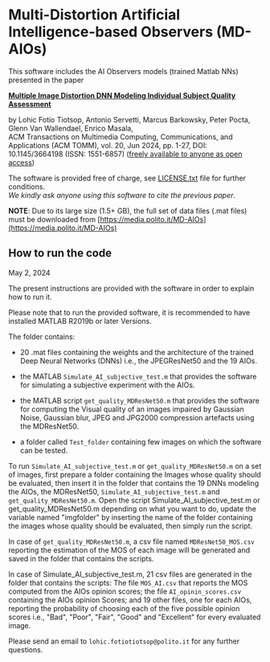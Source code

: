 # Multi-Distortion Artificial Intelligence-based Observers (MD-AIOs)

This software includes the AI Observers models (trained Matlab NNs) presented in the paper   

[**Multiple Image Distortion DNN Modeling Individual Subject Quality Assessment**](https://doi.org/10.1145/3664198)  

by Lohic Fotio Tiotsop, Antonio Servetti, Marcus Barkowsky, Peter Pocta, Glenn Van Wallendael, Enrico Masala,  
ACM Transactions on Multimedia Computing, Communications, and Applications (ACM TOMM), vol. 20, Jun 2024, pp. 1-27, 
DOI: 10.1145/3664198 (ISSN: 1551-6857) ([freely available to anyone as open access](https://doi.org/10.1145/3664198))

The software is provided free of charge, see [LICENSE.txt](./LICENSE.txt) file for further conditions.   
*We kindly ask anyone using this software to cite the previous paper*.

**NOTE**: Due to its large size (1.5+ GB), the full set of data files (.mat files) must be downloaded from [https://media.polito.it/MD-AIOs](https://media.polito.it/MD-AIOs)

## How to run the code 

May 2, 2024  

The present instructions are provided with the software in order to explain how to run it. 

Please note that to run the provided software, it is recommended  to have installed MATLAB R2019b or later Versions.

The folder contains: 

- 20 .mat files containing the weights and the architecture of the trained Deep Neural Networks (DNNs) i.e., the JPEGResNet50 and the 19 AIOs. 

- the MATLAB ```Simulate_AI_subjective_test.m``` that provides the software for simulating a subjective experiment with the AIOs. 

- the MATLAB script ```get_quality_MDResNet50.m``` that provides the software for computing the Visual quality of an images impaired by Gaussian Noise, Gaussian blur, JPEG and JPG2000 compression artefacts using the MDResNet50.

- a folder called ```Test_folder``` containing few images on which the software can be tested.
  
To run ```Simulate_AI_subjective_test.m``` or ```get_quality_MDResNet50.m``` on a set of images, first prepare a folder containing the Images whose quality should be evaluated, then insert it in the folder that contains the 19 DNNs modeling the AIOs, the MDResNet50, ```Simulate_AI_subjective_test.m``` and ```get_quality_MDResNet50.m```. Open the script Simulate_AI_subjective_test.m or get_quality_MDResNet50.m depending on what you want to do, update the variable named "imgfolder" by inserting the name of the folder containing the images whose quality should be evaluated, then simply run the script.

In case of ```get_quality_MDResNet50.m```, a csv file named ```MDResNet50_MOS.csv``` reporting the estimation of the MOS of each image will be generated and saved in the folder that contains the scripts. 

In case of Simulate_AI_subjective_test.m, 21 csv files are generated in the folder that contains the scripts: The file ```MOS_AI.csv``` that reports the MOS computed from the AIOs opinion scores; the file ```AI_opinin_scores.csv``` containing the AIOs opinion Scores; and 19 other files, one for each AIOs, reporting the probability of choosing each of the five possible opinion scores i.e., "Bad", "Poor", "Fair", "Good" and "Excellent" for every evaluated image.

Please send an email to ```lohic.fotiotiotsop@polito.it``` for any further questions.
